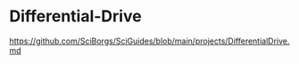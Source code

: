 # Differential-Drive
https://github.com/SciBorgs/SciGuides/blob/main/projects/DifferentialDrive.md

